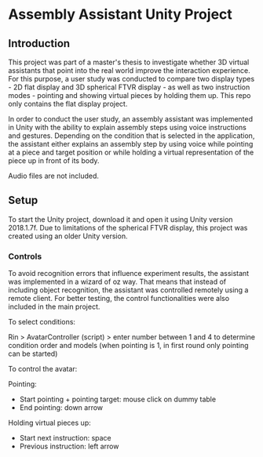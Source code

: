 # Assembly Assistant Unity Project

## Introduction
This project was part of a master's thesis to investigate whether 3D virtual assistants that point into the real world improve the interaction experience. For this purpose, a user study was conducted to compare two display types - 2D flat display and 3D spherical FTVR display - as well as two instruction modes - pointing and showing virtual pieces by holding them up. This repo only contains the flat display project.

In order to conduct the user study, an assembly assistant was implemented in Unity with the ability to explain assembly steps using voice instructions and gestures. Depending on the condition that is selected in the application, the assistant either explains an assembly step by using voice while pointing at a piece and target position or while holding a virtual representation of the piece up in front of its body.

Audio files are not included.

## Setup
To start the Unity project, download it and open it using Unity version 2018.1.7f. Due to limitations of the spherical FTVR display, this project was created using an older Unity version. 

### Controls
To avoid recognition errors that influence experiment results, the assistant was implemented in a wizard of oz way. That means that instead of including object recognition, the assistant was controlled remotely using a remote client. For better testing, the control functionalities were also included in the main project.

To select conditions:

Rin > AvatarController (script) > enter number between 1 and 4 to determine condition order and models (when pointing is 1, in first round only pointing can be started)

To control the avatar:

Pointing:
- Start pointing + pointing target: mouse click on dummy table
- End pointing: down arrow

Holding virtual pieces up:
- Start next instruction: space
- Previous instruction: left arrow


